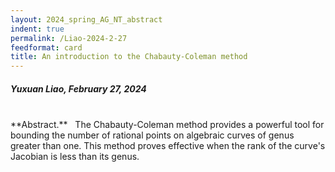 ```yaml
---
layout: 2024_spring_AG_NT_abstract
indent: true
permalink: /Liao-2024-2-27
feedformat: card
title: An introduction to the Chabauty-Coleman method
---
```


##### Yuxuan Liao, February 27, 2024
<br>
**Abstract.** &nbsp;  The Chabauty-Coleman method provides a powerful tool for bounding the number of rational points on algebraic curves of genus greater than one. This method proves effective when the rank of the curve's Jacobian is less than its genus.
